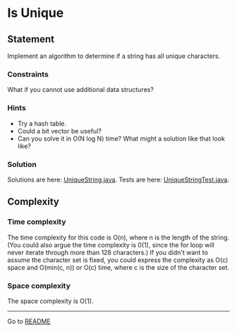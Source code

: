 # Is Unique

## Statement

Implement an algorithm to determine if a string has all unique characters.

### Constraints

What if you cannot use additional data structures?

### Hints

- Try a hash table.
- Could a bit vector be useful?
- Can you solve it in O(N log N) time? What might a solution like that look like?

### Solution

Solutions are here: 
[UniqueString.java](../../../src/main/java/com/github/akarazhev/challenge/interview/arraysandstrings/UniqueString.java 
"UniqueString.java").
Tests are here: 
[UniqueStringTest.java](../../../src/test/java/com/github/akarazhev/challenge/interview/arraysandstrings/UniqueStringTest.java 
"UniqueStringTest.java").

## Complexity

### Time complexity

The time complexity for this code is O(n), where n is the length of the string. (You could also argue the time complexity 
is 0(1), since the for loop will never iterate through more than 128 characters.) If you didn't want to assume 
the character set is fixed, you could express the complexity as O(c) space and O(min(c, n)) or O(c) time, where c is 
the size of the character set.

### Space complexity

The space complexity is O(1).

<hr>

Go to [README](../../../README.md "README.me")